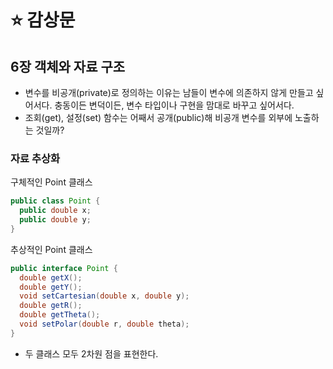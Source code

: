 # ⭐ 감상문

## 6장 객체와 자료 구조

- 변수를 비공개(private)로 정의하는 이유는 남들이 변수에 의존하지 않게 만들고 싶어서다. 충동이든 변덕이든, 변수 타입이나 구현을 맘대로 바꾸고 싶어서다.
- 조회(get), 설정(set) 함수는 어째서 공개(public)해 비공개 변수를 외부에 노출하는 것일까?

### 자료 추상화

구체적인 Point 클래스

```java
public class Point {
  public double x;
  public double y;
}
```

추상적인 Point 클래스

```java
public interface Point {
  double getX();
  double getY();
  void setCartesian(double x, double y);
  double getR();
  double getTheta();
  void setPolar(double r, double theta);
}
```

- 두 클래스 모두 2차원 점을 표현한다.
